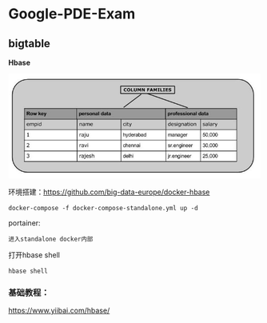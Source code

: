 # Google-PDE-Exam

## bigtable
**Hbase**


![arch](_image/arch.jpg)

环境搭建：https://github.com/big-data-europe/docker-hbase

```
docker-compose -f docker-compose-standalone.yml up -d
```

portainer:

```
进入standalone docker内部
```

打开hbase shell

```
hbase shell
```


###  基础教程：
https://www.yiibai.com/hbase/


